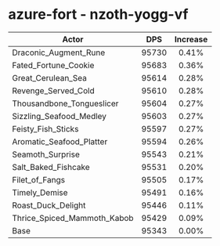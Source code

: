 # azure-fort - nzoth-yogg-vf
| Actor | DPS | Increase |
|---|:---:|:---:|
|Draconic_Augment_Rune|95730|0.41%|
|Fated_Fortune_Cookie|95683|0.36%|
|Great_Cerulean_Sea|95614|0.28%|
|Revenge_Served_Cold|95610|0.28%|
|Thousandbone_Tongueslicer|95604|0.27%|
|Sizzling_Seafood_Medley|95603|0.27%|
|Feisty_Fish_Sticks|95597|0.27%|
|Aromatic_Seafood_Platter|95594|0.26%|
|Seamoth_Surprise|95543|0.21%|
|Salt_Baked_Fishcake|95531|0.20%|
|Filet_of_Fangs|95505|0.17%|
|Timely_Demise|95491|0.16%|
|Roast_Duck_Delight|95446|0.11%|
|Thrice_Spiced_Mammoth_Kabob|95429|0.09%|
|Base|95343|0.00%|
